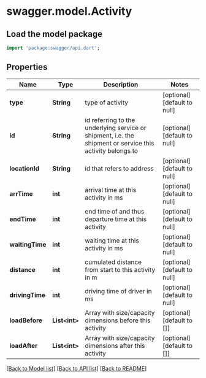 # swagger.model.Activity

## Load the model package
```dart
import 'package:swagger/api.dart';
```

## Properties
Name | Type | Description | Notes
------------ | ------------- | ------------- | -------------
**type** | **String** | type of activity | [optional] [default to null]
**id** | **String** | id referring to the underlying service or shipment, i.e. the shipment or service this activity belongs to | [optional] [default to null]
**locationId** | **String** | id that refers to address | [optional] [default to null]
**arrTime** | **int** | arrival time at this activity in ms | [optional] [default to null]
**endTime** | **int** | end time of and thus departure time at this activity | [optional] [default to null]
**waitingTime** | **int** | waiting time at this activity in ms | [optional] [default to null]
**distance** | **int** | cumulated distance from start to this activity in m | [optional] [default to null]
**drivingTime** | **int** | driving time of driver in ms | [optional] [default to null]
**loadBefore** | **List&lt;int&gt;** | Array with size/capacity dimensions before this activity | [optional] [default to []]
**loadAfter** | **List&lt;int&gt;** | Array with size/capacity dimensions after this activity | [optional] [default to []]

[[Back to Model list]](../README.md#documentation-for-models) [[Back to API list]](../README.md#documentation-for-api-endpoints) [[Back to README]](../README.md)


